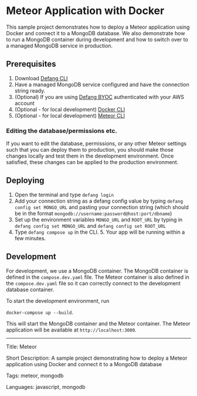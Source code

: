 # Meteor Application with Docker

This sample project demonstrates how to deploy a Meteor application using Docker and connect it to a MongoDB database. We also demonstrate how to run a MongoDB container during development and how to switch over to a managed MongoDB service in production.

## Prerequisites

1. Download [Defang CLI](https://github.com/DefangLabs/defang)
2. Have a managed MongoDB service configured and have the connection string ready.
3. (Optional) If you are using [Defang BYOC](https://docs.aws.amazon.com/cli/latest/userguide/cli-chap-configure.html) authenticated with your AWS account
4. (Optional - for local development) [Docker CLI](https://docs.docker.com/engine/install/)
5. (Optional - for local development) [Meteor CLI](https://docs.meteor.com/install.html)

### Editing the database/permissions etc.

If you want to edit the database, permissions, or any other Meteor settings such that you can deploy them to production, you should make those changes locally and test them in the development environment. Once satisfied, these changes can be applied to the production environment.

## Deploying

1. Open the terminal and type `defang login`
2. Add your connection string as a defang config value by typing `defang config set MONGO_URL` and pasting your connection string (which should be in the format `mongodb://username:password@host:port/dbname`)
3. Set up the environment variables `MONGO_URL` and `ROOT_URL` by typing in `defang config set MONGO_URL` and `defang config set ROOT_URL`
4. Type `defang compose up` in the CLI. 5. Your app will be running within a few minutes.

## Development

For development, we use a MongoDB container. The MongoDB container is defined in the `compose.dev.yaml` file. The Meteor container is also defined in the `compose.dev.yaml` file so it can correctly connect to the development database container.

To start the development environment, run

`docker-compose up --build`.

This will start the MongoDB container and the Meteor container. The Meteor application will be available at `http://localhost:3000`.

---

Title: Meteor

Short Description: A sample project demonstrating how to deploy a Meteor application using Docker and connect it to a MongoDB database

Tags: meteor, mongodb

Languages: javascript, mongodb
